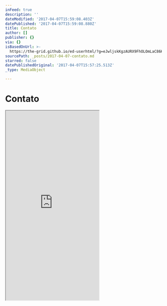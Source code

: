 ```yaml
---
inFeed: true
description: ''
dateModified: '2017-04-07T15:59:08.403Z'
datePublished: '2017-04-07T15:59:08.880Z'
title: Contato
author: []
publisher: {}
via: {}
isBasedOnUrl: >-
  https://the-grid.github.io/ed-userhtml/?g=eJwljskKgzAURX9FhOLOmLaC86KF1r8oGV5MSmJCjLT26-uwuRwOZ3EbJTwxEO1Lrefg2ziLoyksGtpYghpkqPIsc9_6o3iQVVme6iOsRjtCvbaetYkMwU0VQsJ6M6U_K62bqVYsZdYgMWutlQDCCAezrIr6vUR3OwbCwmPjTTjwhqAhx6_iLeTlim8cP3sMBR3wGfdJ16DjcfcHJh9BQA
sourcePath: _posts/2017-04-07-contato.md
starred: false
datePublishedOriginal: '2017-04-07T15:57:25.513Z'
_type: MediaObject

---
```

# Contato

<iframe src="https://the-grid.github.io/ed-userhtml/?g=eJwljskKgzAURX9FhOLOmLaC86KF1r8oGV5MSmJCjLT26-uwuRwOZ3EbJTwxEO1Lrefg2ziLoyksGtpYghpkqPIsc9_6o3iQVVme6iOsRjtCvbaetYkMwU0VQsJ6M6U_K62bqVYsZdYgMWutlQDCCAezrIr6vUR3OwbCwmPjTTjwhqAhx6_iLeTlim8cP3sMBR3wGfdJ16DjcfcHJh9BQA" height="610" style=""></iframe>